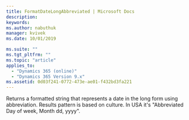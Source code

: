 ```yaml
---
title: FormatDateLongAbbreviated | Microsoft Docs
description: 
keywords:
ms.author: nabuthuk
manager: kvivek
ms.date: 10/01/2019

ms.suite: ""
ms.tgt_pltfrm: ""
ms.topic: "article"
applies_to: 
  - "Dynamics 365 (online)"
  - "Dynamics 365 Version 9.x"
ms.assetid: 0d03f241-0772-473e-ae01-f432bd3fa221
---
```


Returns a formatted string that represents a date in the long form using abbreviation. Results pattern is based on culture. In USA it's "Abbreviated Day of week, Month dd, yyyy".
